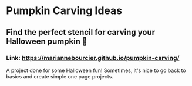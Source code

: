 # Pumpkin Carving Ideas
## Find the perfect stencil for carving your Halloween pumpkin 🎃

### Link: https://mariannebourcier.github.io/pumpkin-carving/
A project done for some Halloween fun! Sometimes, it's nice to go back to basics and create simple one page projects. 



